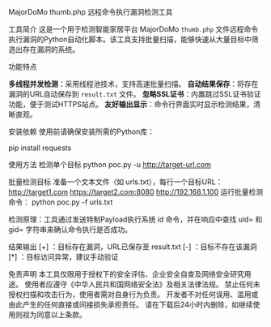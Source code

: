 MajorDoMo thumb.php 远程命令执行漏洞检测工具

工具简介
这是一个用于检测智能家居平台 MajorDoMo `thumb.php` 文件远程命令执行漏洞的Python自动化脚本。该工具支持批量扫描，能够快速从大量目标中筛选出存在漏洞的系统。

功能特点

**多线程并发检测**：采用线程池技术，支持高速批量扫描。
**自动结果保存**：将存在漏洞的URL自动保存到 `result.txt` 文件。
**忽略SSL证书**：内置跳过SSL证书验证功能，便于测试HTTPS站点。
**友好输出显示**：命令行界面实时显示检测结果，清晰直观。

安装依赖
使用前请确保安装所需的Python库：

pip install requests

使用方法
检测单个目标
python poc.py -u http://target-url.com

批量检测目标
准备一个文本文件（如 urls.txt），每行一个目标URL：
http://target1.com
https://target2.com:8080
http://192.168.1.100
运行批量检测命令：
python poc.py -f urls.txt

检测原理：工具通过发送特制Payload执行系统 id 命令，并在响应中查找 uid= 和 gid= 字符串来确认命令执行是否成功。

结果输出
[+] ：目标存在漏洞，URL已保存至 result.txt
[-] ：目标不存在该漏洞
[*] ：目标访问异常，建议手动验证

免责声明
本工具仅限用于授权下的安全评估、企业安全自查及网络安全研究用途。
使用者应遵守《中华人民共和国网络安全法》及相关法律法规。
禁止任何未授权扫描和攻击行为，使用者需对自身行为负责。
开发者不对任何误用、滥用或由此产生的任何直接或间接损失承担责任。
请在下载后24小时内删除，如继续使用则视为同意以上条款。